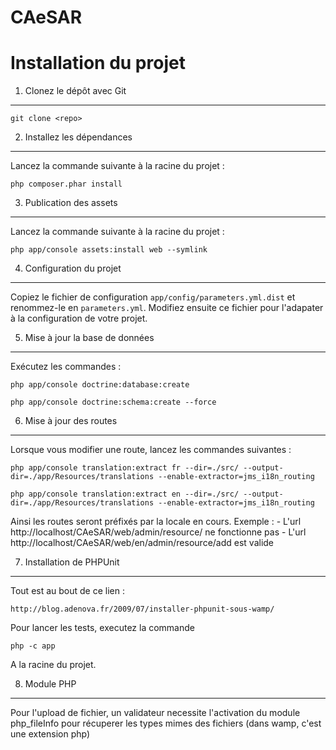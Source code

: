 CAeSAR
======

Installation du projet
========================

1) Clonez le dépôt avec Git
---------------------------

	git clone <repo>

2) Installez les dépendances
----------------------------
Lancez la commande suivante à la racine du projet :

	php composer.phar install

3) Publication des assets
----------------------------
Lancez la commande suivante à la racine du projet :

	php app/console assets:install web --symlink

	
4) Configuration du projet
--------------------------
Copiez le fichier de configuration `app/config/parameters.yml.dist` et renommez-le en `parameters.yml`.
Modifiez ensuite ce fichier pour l'adapater à la configuration de votre projet.

5) Mise à jour la base de données
---------------------------------
Exécutez les commandes :

	php app/console doctrine:database:create
	
	php app/console doctrine:schema:create --force

6) Mise à jour des routes
-------------------------
Lorsque vous modifier une route, lancez les commandes suivantes :

    php app/console translation:extract fr --dir=./src/ --output-dir=./app/Resources/translations --enable-extractor=jms_i18n_routing

    php app/console translation:extract en --dir=./src/ --output-dir=./app/Resources/translations --enable-extractor=jms_i18n_routing

Ainsi les routes seront préfixés par la locale en cours.
Exemple : 
    - L'url http://localhost/CAeSAR/web/admin/resource/ ne fonctionne pas
    - L'url http://localhost/CAeSAR/web/en/admin/resource/add est valide

7) Installation de PHPUnit
-------------------------

Tout est au bout de ce lien :

	http://blog.adenova.fr/2009/07/installer-phpunit-sous-wamp/

Pour lancer les tests, executez la commande 

	php -c app

A la racine du projet.

8) Module PHP
-------------------------

Pour l'upload de fichier, un validateur necessite l'activation du module 
	php_fileInfo
pour récuperer les types mimes des fichiers
(dans wamp, c'est une extension php)
